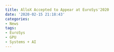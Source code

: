 ```yaml
---
title: AlloX Accepted to Appear at EuroSys'2020
date: '2020-02-15 21:18:43'
categories:
- News
tags:
- EuroSys
- GPU
- Systems + AI
---
```



